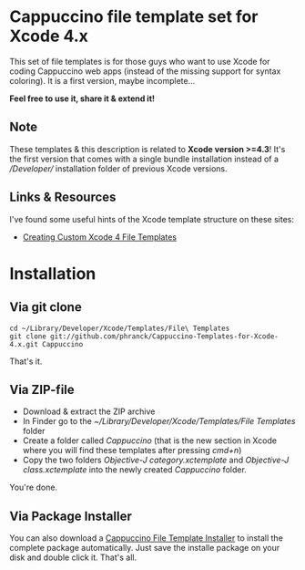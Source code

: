 Cappuccino file template set for Xcode 4.x
==========================================

This set of file templates is for those guys who want to use Xcode for coding Cappuccino web apps (instead of the missing support for syntax coloring). 
It is a first version, maybe incomplete...

**Feel free to use it, share it & extend it!**

Note
----
These templates & this description is related to **Xcode version >=4.3**! It's the first version that comes with a single bundle installation instead of a */Developer/* installation folder of previous Xcode versions.

Links & Resources
-----------------
I've found some useful hints of the Xcode template structure on these sites:

- [Creating Custom Xcode 4 File Templates](http://meandmark.com/blog/2011/11/creating-custom-xcode-4-file-templates/)

Installation
============

Via git clone
--------------

	cd ~/Library/Developer/Xcode/Templates/File\ Templates
	git clone git://github.com/phranck/Cappuccino-Templates-for-Xcode-4.x.git Cappuccino

That's it.

Via ZIP-file
-------------

- Download & extract the ZIP archive
- In Finder go to the *~/Library/Developer/Xcode/Templates/File Templates* folder
- Create a folder called *Cappuccino* (that is the new section in Xcode where you will find these templates after pressing *cmd+n*)
- Copy the two folders *Objective-J category.xctemplate* and *Objective-J class.xctemplate* into the newly created *Cappuccino* folder.

You're done.

Via Package Installer
---------------------

You can also download a [Cappuccino File Template Installer](https://github.com/downloads/phranck/Cappuccino-Templates-for-Xcode-4.x/Cappuccino%20File%20Templates%20For%20Xcode.pkg) to install the complete package automatically. Just save the installe package on your disk and double click it. That's all.
